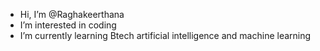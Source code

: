 - Hi, I’m @Raghakeerthana
- I’m interested in coding
- I’m currently learning Btech artificial intelligence and machine learning
<!---
Raghakeerthana/Raghakeerthana is a ✨ special ✨ repository because its `README.md` (this file) appears on your GitHub profile.
You can click the Preview link to take a look at your changes.
--->
